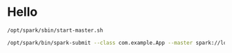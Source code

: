 Hello
=

```bash
/opt/spark/sbin/start-master.sh
```

```bash
/opt/spark/bin/spark-submit --class com.example.App --master spark://localhost:7077 --deploy-mode cluster build/libs/hello-spark-java.jar
```